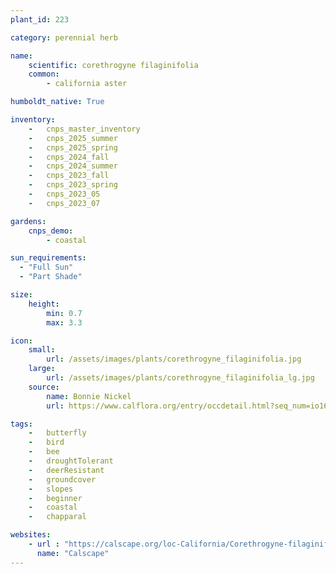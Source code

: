 ```yaml
---
plant_id: 223 

category: perennial herb

name: 
    scientific: corethrogyne filaginifolia 
    common:  
        - california aster

humboldt_native: True

inventory: 
    -   cnps_master_inventory
    -   cnps_2025_summer
    -   cnps_2025_spring
    -   cnps_2024_fall
    -   cnps_2024_summer
    -   cnps_2023_fall
    -   cnps_2023_spring
    -   cnps_2023_05 
    -   cnps_2023_07 

gardens:
    cnps_demo:
        - coastal

sun_requirements:
  - "Full Sun"
  - "Part Shade"

size:
    height: 
        min: 0.7
        max: 3.3

icon: 
    small: 
        url: /assets/images/plants/corethrogyne_filaginifolia.jpg 
    large: 
        url: /assets/images/plants/corethrogyne_filaginifolia_lg.jpg 
    source: 
        name: Bonnie Nickel 
        url: https://www.calflora.org/entry/occdetail.html?seq_num=io16137 

tags:  
    -   butterfly
    -   bird
    -   bee 
    -   droughtTolerant
    -   deerResistant
    -   groundcover
    -   slopes
    -   beginner
    -   coastal
    -   chapparal

websites:
    - url : "https://calscape.org/loc-California/Corethrogyne-filaginifolia-(California-Aster)"
      name: "Calscape"
---
```

